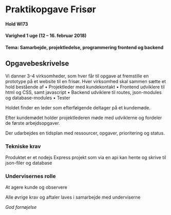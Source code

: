 # Praktikopgave Frisør
#### Hold WI73
#### Varighed 1 uge (12 – 16. februar 2018)
#### Tema: Samarbejde, projektledelse, programmering frontend og backend
## Opgavebeskrivelse
Vi danner 3-4 virksomheder, som hver får til opgave at fremstille en prototype på et website til en frisør.
Hver virksomhed skal sammen sætte et hold bestående af
•	Projektleder med kundekontakt
•	Frontend udviklere til html og CSS, samt javascript
•	Backend udviklere til routes, json-modules og database-modules
•	Tester

Holdet finder en leder som efterfølgende deltager på et kundemøde.

Efter kundemødet holder projektlederen møde med udviklerne og fordeler de første arbejdsopgaver.

Der udarbejdes en tidsplan med ressourcer, opgaver, prioritering og status.
### Tekniske krav
Produktet er et nodejs Express projekt som via en api kan hente og skrive til json-filer og database
### Undervisernes rolle
At agere kunde og observere

Alle øvrige krav og aftaler laves i samarbejde med underviserne

_God fornøjelse_
